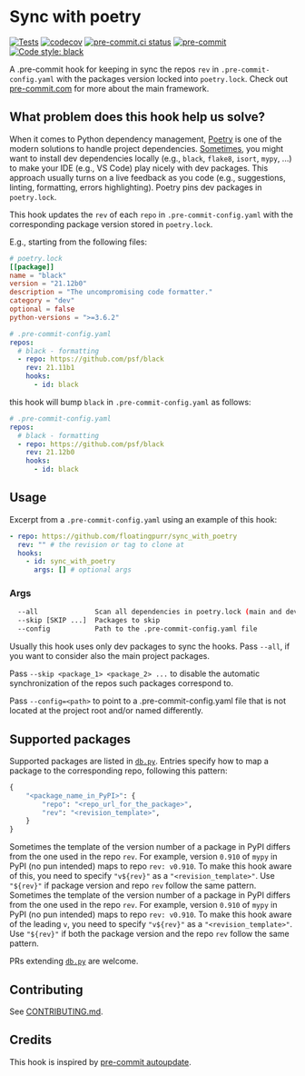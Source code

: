 # Sync with poetry

[![Tests](https://github.com/floatingpurr/sync_with_poetry/actions/workflows/tests.yml/badge.svg)](https://github.com/floatingpurr/sync_with_poetry/actions/workflows/tests.yml)
[![codecov](https://codecov.io/gh/floatingpurr/sync_with_poetry/branch/main/graph/badge.svg?token=RNDNWATE25)](https://codecov.io/gh/floatingpurr/sync_with_poetry)
[![pre-commit.ci status](https://results.pre-commit.ci/badge/github/floatingpurr/sync_with_poetry/main.svg)](https://results.pre-commit.ci/latest/github/floatingpurr/sync_with_poetry/main)
[![pre-commit](https://img.shields.io/badge/pre--commit-enabled-brightgreen?logo=pre-commit&logoColor=white)](https://github.com/pre-commit/pre-commit)
[![Code style: black](https://img.shields.io/badge/code%20style-black-000000.svg)](https://github.com/psf/black)

A .pre-commit hook for keeping in sync the repos `rev` in
`.pre-commit-config.yaml` with the packages version locked into `poetry.lock`.
Check out [pre-commit.com](https://pre-commit.com/) for more about the main
framework.

## What problem does this hook help us solve?

When it comes to Python dependency management,
[Poetry](https://python-poetry.org/) is one of the modern solutions to handle
project dependencies. [Sometimes](https://stackoverflow.com/q/70127649/4820341),
you might want to install dev dependencies locally (e.g., `black`, `flake8`,
`isort`, `mypy`, ...) to make your IDE (e.g., VS Code) play nicely with dev
packages. This approach usually turns on a live feedback as you code (e.g.,
suggestions, linting, formatting, errors highlighting). Poetry pins dev packages
in `poetry.lock`.

This hook updates the `rev` of each `repo` in `.pre-commit-config.yaml` with the
corresponding package version stored in `poetry.lock`.

E.g., starting from the following files:

```toml
# poetry.lock
[[package]]
name = "black"
version = "21.12b0"
description = "The uncompromising code formatter."
category = "dev"
optional = false
python-versions = ">=3.6.2"
```

```yaml
# .pre-commit-config.yaml
repos:
  # black - formatting
  - repo: https://github.com/psf/black
    rev: 21.11b1
    hooks:
      - id: black
```

this hook will bump `black` in `.pre-commit-config.yaml` as follows:

```yaml
# .pre-commit-config.yaml
repos:
  # black - formatting
  - repo: https://github.com/psf/black
    rev: 21.12b0
    hooks:
      - id: black
```

## Usage

Excerpt from a `.pre-commit-config.yaml` using an example of this hook:

```yaml
- repo: https://github.com/floatingpurr/sync_with_poetry
  rev: "" # the revision or tag to clone at
  hooks:
    - id: sync_with_poetry
      args: [] # optional args
```

### Args

```bash
  --all              Scan all dependencies in poetry.lock (main and dev)
  --skip [SKIP ...]  Packages to skip
  --config           Path to the .pre-commit-config.yaml file
```

Usually this hook uses only dev packages to sync the hooks. Pass `--all`, if you
want to consider also the main project packages.

Pass `--skip <package_1> <package_2> ...` to disable the automatic
synchronization of the repos such packages correspond to.

Pass `--config=<path>` to point to a .pre-commit-config.yaml file that is not
located at the project root and/or named differently.

## Supported packages

Supported packages are listed in [`db.py`](sync_with_poetry/db.py). Entries
specify how to map a package to the corresponding repo, following this pattern:

```python
{
    "<package_name_in_PyPI>": {
        "repo": "<repo_url_for_the_package>",
        "rev": "<revision_template>",
    }
}
```

Sometimes the template of the version number of a package in PyPI differs from
the one used in the repo `rev`. For example, version `0.910` of `mypy` in PyPI
(no pun intended) maps to repo `rev: v0.910`. To make this hook aware of this,
you need to specify `"v${rev}"` as a `"<revision_template>"`. Use `"${rev}"` if
package version and repo `rev` follow the same pattern. Sometimes the template
of the version number of a package in PyPI differs from the one used in the repo
`rev`. For example, version `0.910` of `mypy` in PyPI (no pun intended) maps to
repo `rev: v0.910`. To make this hook aware of the leading `v`, you need to
specify `"v${rev}"` as a `"<revision_template>"`. Use `"${rev}"` if both the
package version and the repo `rev` follow the same pattern.

PRs extending [`db.py`](sync_with_poetry/db.py) are welcome.

## Contributing

See [CONTRIBUTING.md](.github/CONTRIBUTING.md).

## Credits

This hook is inspired by
[pre-commit autoupdate](https://pre-commit.com/index.html#pre-commit-autoupdate).
